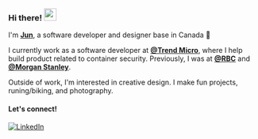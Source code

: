### Hi there! <img src="https://emojis.slackmojis.com/emojis/images/1536351075/4594/blob-wave.gif" width="25"/>

I'm [**Jun**](https://zijunye.ca), a software developer and designer base in Canada 📍

I currently work as a software developer at [**@Trend Micro**](https://github.com/trendmicro), where I help build product related to container security. Previously, I was at [**@RBC**](https://www.rbcroyalbank.com/mortgages/first-time-home-buyers.html) and [**@Morgan Stanley**](https://www.morganstanley.com/).

Outside of work, I'm interested in creative design. I make fun projects, runing/biking, and photography. 

#### Let's connect!
[<img alt="LinkedIn" src="https://img.shields.io/badge/LinkedIn-%230E76A8.svg?&style=for-the-badge&logo=LinkedIn&logoColor=white" />](https://www.linkedin.com/in/zijunye/)
